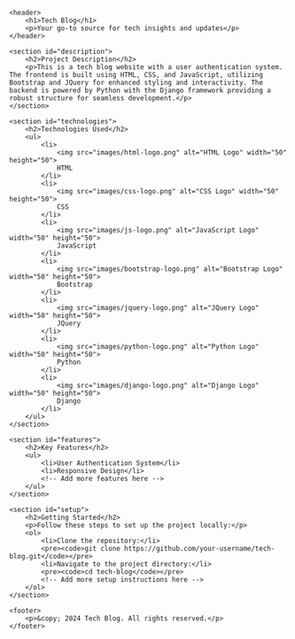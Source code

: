 <!DOCTYPE html>
<html lang="en">

<head>
    <meta charset="UTF-8">
    <meta name="viewport" content="width=device-width, initial-scale=1.0">
    <title>Tech Blog</title>
    <link rel="stylesheet" href="styles.css">
</head>

<body>

    <header>
        <h1>Tech Blog</h1>
        <p>Your go-to source for tech insights and updates</p>
    </header>

    <section id="description">
        <h2>Project Description</h2>
        <p>This is a tech blog website with a user authentication system. The frontend is built using HTML, CSS, and JavaScript, utilizing Bootstrap and JQuery for enhanced styling and interactivity. The backend is powered by Python with the Django framework providing a robust structure for seamless development.</p>
    </section>

    <section id="technologies">
        <h2>Technologies Used</h2>
        <ul>
            <li>
                <img src="images/html-logo.png" alt="HTML Logo" width="50" height="50">
                HTML
            </li>
            <li>
                <img src="images/css-logo.png" alt="CSS Logo" width="50" height="50">
                CSS
            </li>
            <li>
                <img src="images/js-logo.png" alt="JavaScript Logo" width="50" height="50">
                JavaScript
            </li>
            <li>
                <img src="images/bootstrap-logo.png" alt="Bootstrap Logo" width="50" height="50">
                Bootstrap
            </li>
            <li>
                <img src="images/jquery-logo.png" alt="JQuery Logo" width="50" height="50">
                JQuery
            </li>
            <li>
                <img src="images/python-logo.png" alt="Python Logo" width="50" height="50">
                Python
            </li>
            <li>
                <img src="images/django-logo.png" alt="Django Logo" width="50" height="50">
                Django
            </li>
        </ul>
    </section>

    <section id="features">
        <h2>Key Features</h2>
        <ul>
            <li>User Authentication System</li>
            <li>Responsive Design</li>
            <!-- Add more features here -->
        </ul>
    </section>

    <section id="setup">
        <h2>Getting Started</h2>
        <p>Follow these steps to set up the project locally:</p>
        <ol>
            <li>Clone the repository:</li>
            <pre><code>git clone https://github.com/your-username/tech-blog.git</code></pre>
            <li>Navigate to the project directory:</li>
            <pre><code>cd tech-blog</code></pre>
            <!-- Add more setup instructions here -->
        </ol>
    </section>

    <footer>
        <p>&copy; 2024 Tech Blog. All rights reserved.</p>
    </footer>

</body>

</html>
